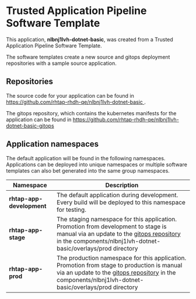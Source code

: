 # Trusted Application Pipeline Software Template

This application, **nlbnj1lvh-dotnet-basic**, was created from a Trusted Application Pipeline Software Template.

The software templates create a new source and gitops deployment repositories with a sample source application. 

## Repositories

The source code for your application can be found in [https://github.com/rhtap-rhdh-qe/nlbnj1lvh-dotnet-basic ](https://github.com/rhtap-rhdh-qe/nlbnj1lvh-dotnet-basic ).
 
The gitops repository, which contains the kubernetes manifests for the application can be found in 
[https://github.com/rhtap-rhdh-qe/nlbnj1lvh-dotnet-basic-gitops ](https://github.com/rhtap-rhdh-qe/nlbnj1lvh-dotnet-basic-gitops ) 

## Application namespaces 

The default application will be found in the following namespaces. Applications can be deployed into unique namespaces or multiple software templates can also bet generated into the same group namespaces.  

|  Namespace   |  Description   |  
| -------- | -------- |   
| **rhtap-app-development** | The default application during development. Every build will be deployed to this namespace for testing. | 
| **rhtap-app-stage** | The staging namespace for this application. Promotion from development to stage is manual via an update to the [gitops repository](https://github.com/rhtap-rhdh-qe/nlbnj1lvh-dotnet-basic-gitops ) in the components/nlbnj1lvh-dotnet-basic/overlays/prod directory |  
| **rhtap-app-prod** | The production namespace for this application. Promotion from stage to production is manual via an update to the [gitops repository](https://github.com/rhtap-rhdh-qe/nlbnj1lvh-dotnet-basic-gitops ) in the components/nlbnj1lvh-dotnet-basic/overlays/prod directory | 